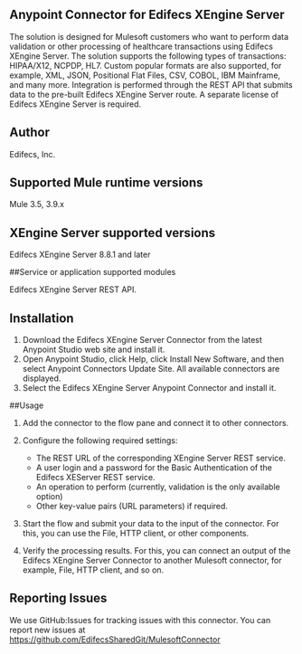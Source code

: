 ## Anypoint Connector for Edifecs XEngine Server

The solution is designed for Mulesoft customers who want to perform data validation or other processing of healthcare transactions using Edifecs XEngine Server.
The solution supports the following types of transactions: HIPAA/X12, NCPDP, HL7. 
Custom popular formats are also supported, for example, XML, JSON, Positional Flat Files, CSV, COBOL, IBM Mainframe, and many more.
Integration is performed through the REST API that submits data to the pre-built Edifecs XEngine Server route. A separate license of Edifecs XEngine Server is required.

## Author
Edifecs, Inc.

## Supported Mule runtime versions

Mule 3.5, 3.9.x

## XEngine Server supported versions

Edifecs XEngine Server 8.8.1 and later

##Service or application supported modules

Edifecs XEngine Server REST API. 

## Installation 

1. Download the Edifecs XEngine Server Connector from the latest Anypoint Studio web site and install it.
2. Open Anypoint Studio, click Help, click Install New Software, and then select Anypoint Connectors Update Site. All available connectors are displayed.
3. Select the Edifecs XEngine Server Anypoint Connector and install it.

##Usage

1. Add the connector to the flow pane and connect it to other connectors.
2. Configure the following required settings:

	* The REST URL of the corresponding XEngine Server REST service.
	* A user login and a password for the Basic Authentication of the Edifecs XEServer REST service.
	* An operation to perform (currently, validation is the only available option)
	* Other key-value pairs (URL parameters) if required. 

3. Start the flow and submit your data to the input of the connector. For this, you can use the File, HTTP client, or other components.
4. Verify the processing results.  For this, you can connect an output of the Edifecs XEngine Server Connector to another Mulesoft connector, for example, File, HTTP client, and so on.

## Reporting Issues

We use GitHub:Issues for tracking issues with this connector. You can report new issues at https://github.com/EdifecsSharedGit/MulesoftConnector